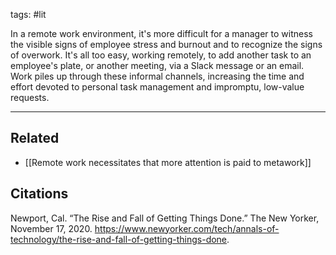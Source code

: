 tags: #lit 

In a remote work environment, it's more difficult for a manager to witness the visible signs of employee stress and burnout and to recognize the signs of overwork. It's all too easy, working remotely, to add another task to an employee's plate, or another meeting, via a Slack message or an email. Work piles up through these informal channels, increasing the time and effort devoted to personal task management and impromptu, low-value requests. 

---
## Related
- [[Remote work necessitates that more attention is paid to metawork]]

## Citations
Newport, Cal. “The Rise and Fall of Getting Things Done.” The New Yorker, November 17, 2020. https://www.newyorker.com/tech/annals-of-technology/the-rise-and-fall-of-getting-things-done.

